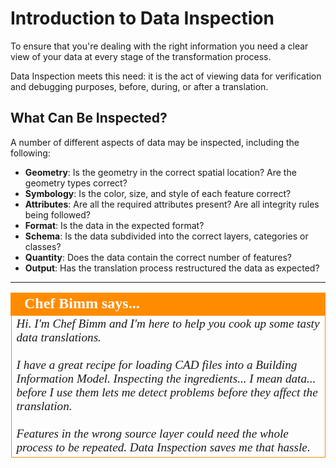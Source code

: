 # Introduction to Data Inspection #

To ensure that you're dealing with the right information you need a clear view of your data at every stage of the transformation process. 

Data Inspection meets this need: it is the act of viewing data for verification and debugging purposes, before, during, or after a translation.

## What Can Be Inspected? ##
A number of different aspects of data may be inspected, including the following:

- **Geometry**: Is the geometry in the correct spatial location? Are the geometry types correct?
- **Symbology**: Is the color, size, and style of each feature correct?
- **Attributes**: Are all the required attributes present? Are all integrity rules being followed?
- **Format**: Is the data in the expected format?
- **Schema**: Is the data subdivided into the correct layers, categories or classes?
- **Quantity**: Does the data contain the correct number of features?
- **Output**: Has the translation process restructured the data as expected?

---

<!--Person X Says Section-->

<table style="border-spacing: 0px">
<tr>
<td style="vertical-align:middle;background-color:darkorange;border: 2px solid darkorange">
<i class="fa fa-quote-left fa-lg fa-pull-left fa-fw" style="color:white;padding-right: 12px;vertical-align:text-top"></i>
<span style="color:white;font-size:x-large;font-weight: bold;font-family:serif">Chef Bimm says...</span>
</td>
</tr>

<tr>
<td style="border: 1px solid darkorange">
<span style="font-family:serif; font-style:italic; font-size:larger">
Hi. I'm Chef Bimm and I'm here to help you cook up some tasty data translations.
<br><br>I have a great recipe for loading CAD files into a Building Information Model. Inspecting the ingredients... I mean data... before I use them lets me detect problems before they affect the translation.
<br><br>Features in the wrong source layer could need the whole process to be repeated. Data Inspection saves me that hassle.
</span>
</td>
</tr>
</table>